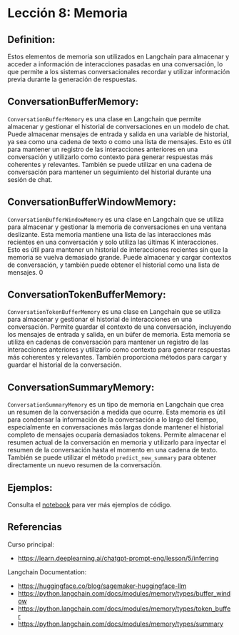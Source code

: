 # Lección 8: Memoria

## Definition:

Estos elementos de memoria son utilizados en Langchain para almacenar y acceder a información de interacciones pasadas en una conversación, lo que permite a los sistemas conversacionales recordar y utilizar información previa durante la generación de respuestas.

## ConversationBufferMemory:

`ConversationBufferMemory` es una clase en Langchain que permite almacenar y gestionar el historial de conversaciones en un modelo de chat. Puede almacenar mensajes de entrada y salida en una variable de historial, ya sea como una cadena de texto o como una lista de mensajes. Esto es útil para mantener un registro de las interacciones anteriores en una conversación y utilizarlo como contexto para generar respuestas más coherentes y relevantes. También se puede utilizar en una cadena de conversación para mantener un seguimiento del historial durante una sesión de chat.

## ConversationBufferWindowMemory:

`ConversationBufferWindowMemory` es una clase en Langchain que se utiliza para almacenar y gestionar la memoria de conversaciones en una ventana deslizante. Esta memoria mantiene una lista de las interacciones más recientes en una conversación y solo utiliza las últimas K interacciones. Esto es útil para mantener un historial de interacciones recientes sin que la memoria se vuelva demasiado grande. Puede almacenar y cargar contextos de conversación, y también puede obtener el historial como una lista de mensajes. 0

## ConversationTokenBufferMemory:

`ConversationTokenBufferMemory` es una clase en Langchain que se utiliza para almacenar y gestionar el historial de interacciones en una conversación. Permite guardar el contexto de una conversación, incluyendo los mensajes de entrada y salida, en un búfer de memoria. Esta memoria se utiliza en cadenas de conversación para mantener un registro de las interacciones anteriores y utilizarlo como contexto para generar respuestas más coherentes y relevantes. También proporciona métodos para cargar y guardar el historial de la conversación.

## ConversationSummaryMemory:

`ConversationSummaryMemory` es un tipo de memoria en Langchain que crea un resumen de la conversación a medida que ocurre. Esta memoria es útil para condensar la información de la conversación a lo largo del tiempo, especialmente en conversaciones más largas donde mantener el historial completo de mensajes ocuparía demasiados tokens. Permite almacenar el resumen actual de la conversación en memoria y utilizarlo para inyectar el resumen de la conversación hasta el momento en una cadena de texto. También se puede utilizar el método `predict_new_summary` para obtener directamente un nuevo resumen de la conversación.

## Ejemplos:

Consulta el [notebook](./lab/l8-memoria.ipynb) para ver más ejemplos de código.

## Referencias

Curso principal:
- https://learn.deeplearning.ai/chatgpt-prompt-eng/lesson/5/inferring

Langchain Documentation:
- https://huggingface.co/blog/sagemaker-huggingface-llm
- https://python.langchain.com/docs/modules/memory/types/buffer_window
- https://python.langchain.com/docs/modules/memory/types/token_buffer
- https://python.langchain.com/docs/modules/memory/types/summary